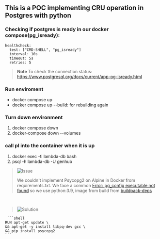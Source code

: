 ## This is a POC implementing CRU operation in Postgres with python

### Checking if postgres is ready in our docker compose(pg_isready):

```shell
healthcheck:
  test: ["CMD-SHELL", "pg_isready"]
  interval: 10s
  timeout: 5s
  retries: 5
```
> **Note**
> To check the connection status: https://www.postgresql.org/docs/current/app-pg-isready.html

### Run enviroment 

* docker compose up 
* docker compose up --build: for rebuilding again

### Turn down environment

1. docker compose down
2. docker-compose down --volumes

### call pl into the container when it is up 
1. docker exec -ti lambda-db bash
2. psql -h lambda-db -U genhub

> <picture>
>   <source media="(prefers-color-scheme: light)" srcset="https://raw.githubusercontent.com/Mqxx/GitHub-Markdown/main/blockquotes/badge/light-theme/issue.svg">
>   <img alt="Issue" src="https://raw.githubusercontent.com/Mqxx/GitHub-Markdown/main/blockquotes/badge/dark-theme/issue.svg">
> </picture><br>
>
> We couldn't implement Psycopg2 on Alpine in Docker from requirements.txt. We face a common [Error: pg_config executable not found](https://raw.githubusercontent.com/ldipotetjob/dockerized.python.apps/main/try-docker-compose-app/pythonpostgres/error.txt) 
> so we use python:3.9, image from build from [buildpack-deps](https://github.com/docker-library/buildpack-deps)

</br>

> <picture>
>   <source media="(prefers-color-scheme: light)" srcset="https://raw.githubusercontent.com/Mqxx/GitHub-Markdown/main/blockquotes/badge/light-theme/solution.svg">
>   <img alt="Solution" src="https://raw.githubusercontent.com/Mqxx/GitHub-Markdown/main/blockquotes/badge/dark-theme/solution.svg">
> </picture><br>
>
     ```shell
    RUN apt-get update \
    && apt-get -y install libpq-dev gcc \
    && pip install psycopg2
    ```
